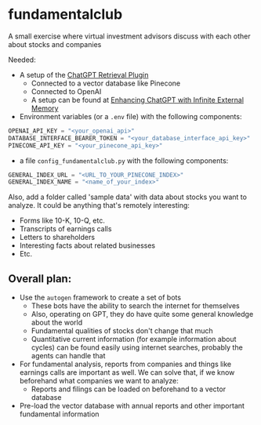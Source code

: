 # fundamentalclub
A small exercise where virtual investment advisors discuss with each other about stocks and companies

Needed:
* A setup of the [ChatGPT Retrieval Plugin](https://github.com/openai/chatgpt-retrieval-plugin#quickstart)
  * Connected to a vector database like Pinecone
  * Connected to OpenAI
  * A setup can be found at [Enhancing ChatGPT with Infinite External Memory](https://betterprogramming.pub/enhancing-chatgpt-with-infinite-external-memory-using-vector-database-and-chatgpt-retrieval-plugin-b6f4ea16ab8)
* Environment variables (or a `.env` file) with the following components:

```python
OPENAI_API_KEY = "<your_openai_api>"
DATABASE_INTERFACE_BEARER_TOKEN = "<your_database_interface_api_key>"
PINECONE_API_KEY = "<your_pinecone_api_key>"
```

* a file `config_fundamentalclub.py` with the following components:

```python
GENERAL_INDEX_URL = "<URL_TO_YOUR_PINECONE_INDEX>"
GENERAL_INDEX_NAME = "<name_of_your_index>"
```

Also, add a folder called 'sample data' with data about stocks you want to analyze. It could be anything that's remotely interesting:

* Forms like 10-K, 10-Q, etc.
* Transcripts of earnings calls
* Letters to shareholders
* Interesting facts about related businesses
* Etc.

## Overall plan:

* Use the `autogen` framework to create a set of bots
  * These bots have the ability to search the internet for themselves
  * Also, operating on GPT, they do have quite some general knowledge about the world
  * Fundamental qualities of stocks don't change that much
  * Quantitative current information (for example information about cycles) can be found easily using internet searches, probably the agents can handle that
* For fundamental analysis, reports from companies and things like earnings calls are important as well. We can solve that, if we know beforehand what companies we want to analyze:
  * Reports and filings can be loaded on beforehand to a vector database
* Pre-load the vector database with annual reports and other important fundamental information